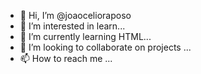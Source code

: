 - 👋 Hi, I’m @joaocelioraposo
- 👀 I’m interested in  learn...
- 🌱 I’m currently learning HTML...
- 💞️ I’m looking to collaborate on projects ...
- 📫 How to reach me ...

<!---
joaocelioraposo/joaocelioraposo is a ✨ special ✨ repository because its `README.md` (this file) appears on your GitHub profile.
You can click the Preview link to take a look at your changes.
--->
